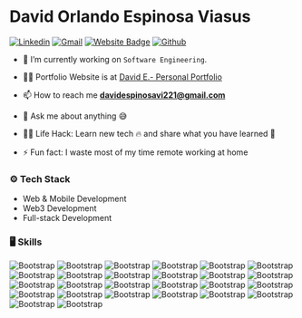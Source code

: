 # David Orlando Espinosa Viasus

[![Linkedin](https://img.shields.io/badge/-LinkedIn-blue?style=flat&logo=Linkedin&logoColor=white)](https://www.linkedin.com/in/davidespinosa221/)
[![Gmail](https://img.shields.io/badge/-Gmail-79c83d?style=flat&logo=Gmail&logoColor=white)](mailto:davidespinosavi221@gmail.com)
[![Website Badge](https://img.shields.io/badge/-Website-c14438?style=flat&logo=Google-Chrome&logoColor=white&link=https://david-espinosa.netlify.app)](https://david-espinosa.netlify.app)
[![Github](https://img.shields.io/github/followers/davidespinosa221?label=Follow&style=social)](https://github.com/davidespinosa221)

- 🔭 I’m currently working on `Software Engineering`.

- 👨‍💻 Portfolio Website is at [David E.- Personal Portfolio](https://david-espinosa.netlify.app/)

- 📫 How to reach me **davidespinosavi221@gmail.com**

- 💬 Ask me about anything :sweat_smile:

- 👨‍💻 Life Hack: Learn new tech :fire: and share what you have learned :tada:

- ⚡ Fun fact: I waste most of my time remote working at home


### ⚙️ Tech Stack

- Web & Mobile Development
- Web3 Development
- Full-stack Development

### 🖥 Skills

![Bootstrap](https://img.shields.io/badge/-HTML5-05122A?style=flat-square&logo=HTML5&color=353535) ![Bootstrap](https://img.shields.io/badge/-CSS3-05122A?style=flat-square&logo=CSS3&color=353535) ![Bootstrap](https://img.shields.io/badge/-Bootstrap-05122A?style=flat-square&logo=Bootstrap&color=353535) ![Bootstrap](https://img.shields.io/badge/-SASS-05122A?style=flat-square&logo=SASS&color=353535) ![Bootstrap](https://img.shields.io/badge/-Javascript-05122A?style=flat-square&logo=Javascript&color=353535) ![Bootstrap](https://img.shields.io/badge/-Typescript-05122A?style=flat-square&logo=Typescript&color=353535) ![Bootstrap](https://img.shields.io/badge/-C%23-05122A?style=flat-square&logo=C#&color=353535) ![Bootstrap](https://img.shields.io/badge/-Python-05122A?style=flat-square&logo=Python&color=353535) ![Bootstrap](https://img.shields.io/badge/-PHP-05122A?style=flat-square&logo=PHP&color=353535) ![Bootstrap](https://img.shields.io/badge/-React-05122A?style=flat-square&logo=React&color=353535) ![Bootstrap](https://img.shields.io/badge/-Vue.js-05122A?style=flat-square&logo=Vue.js&color=353535) ![Bootstrap](https://img.shields.io/badge/-Next.js-05122A?style=flat-square&logo=Next.js&color=353535) ![Bootstrap](https://img.shields.io/badge/-Nuxt.js-05122A?style=flat-square&logo=Nuxt.js&color=353535) ![Bootstrap](https://img.shields.io/badge/-Angular-05122A?style=flat-square&logo=Angular&color=353535) ![Bootstrap](https://img.shields.io/badge/-Node.js-05122A?style=flat-square&logo=Node.js&color=353535) ![Bootstrap](https://img.shields.io/badge/-Docker-05122A?style=flat-square&logo=Docker&color=353535) ![Bootstrap](https://img.shields.io/badge/-MongoDB-05122A?style=flat-square&logo=MongoDB&color=353535) ![Bootstrap](https://img.shields.io/badge/-MySQL-05122A?style=flat-square&logo=MySQL&color=353535) ![Bootstrap](https://img.shields.io/badge/-PostgreSQL-05122A?style=flat-square&logo=PostgreSQL&color=353535) ![Bootstrap](https://img.shields.io/badge/-Microsoft%20SQL%20Server-05122A?style=flat-square&logo=Microsoft-SQL-Server&color=353535) ![Bootstrap](https://img.shields.io/badge/-Firebase-05122A?style=flat-square&logo=Firebase&color=353535) ![Bootstrap](https://img.shields.io/badge/-.NET-05122A?style=flat-square&logo=.NET&color=353535) ![Bootstrap](https://img.shields.io/badge/-Django-05122A?style=flat-square&logo=Django&color=353535) ![Bootstrap](https://img.shields.io/badge/-Laravel-05122A?style=flat-square&logo=Laravel&color=353535) ![Bootstrap](https://img.shields.io/badge/-Azure/AWS-05122A?style=flat-square&logo=Azure/AWS&color=353535) ![Bootstrap](https://img.shields.io/badge/-Git-05122A?style=flat-square&logo=Git&color=353535)
